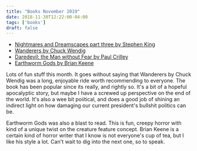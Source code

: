 ```yaml
---
title: "Books November 2019"
date: 2018-11-30T12:22:00-04:00
tags: ['books']
draft: false
---
```


* [Nightmares and Dreamscapes part three by Stephen King](https://www.amazon.com/Nightmares-Dreamscapes-Volume-I/dp/B001THVZMK/ref=tmm_aud_swatch_0?_encoding=UTF8&qid=1577809320&sr=8-1)
* [Wanderers by Chuck Wendig](https://www.amazon.com/Wanderers-Novel-Chuck-Wendig-ebook/dp/B07JD1CH2H/ref=sr_1_1)
* [Daredevil: the Man without Fear by Paul Crilley](https://www.amazon.com/gp/product/B07ZG45TT2/ref=dbs_a_def_rwt_hsch_vapi_taud_p1_i0)
* [Earthworm Gods by Brian Keene](https://www.amazon.com/Earthworm-Gods-Brian-Keene-ebook/dp/B00BPFTJNS/ref=tmm_kin_swatch_0?_encoding=UTF8&qid=1577809515&sr=1-1)

Lots of fun stuff this month. It goes without saying that Wanderers by Chuck Wendig was a long, enjoyable ride worth recommending to everyone. The book has been popular since its really, and rightly so. It's a bit of a hopeful apocalyptic story, but maybe I have a screwed up perspective on the end of the world. It's also a wee bit poiitical, and does a good job of shining an indirect light on how damaging our current president's bullshit politics can be.

Earthworm Gods was also a blast to read. This is fun, creepy horror with kind of a unique twist on the creature feature concept. Brian Keene is a certain kind of horror writer that I know is not everyone's cup of tea, but I like his style a lot. Can't wait to dig into the next one, so to speak.


